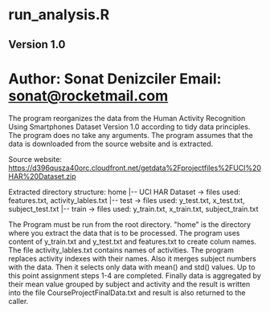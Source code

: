 # run_analysis.R

## Version 1.0

Author: Sonat Denizciler
Email: sonat@rocketmail.com
================================================================================================================================
The program reorganizes the data from the Human Activity Recognition Using Smartphones Dataset Version 1.0 according to tidy data principles. The program does no take any arguments. The program assumes that the data is downloaded from the source website and is extracted.
 
Source website: 
   https://d396qusza40orc.cloudfront.net/getdata%2Fprojectfiles%2FUCI%20HAR%20Dataset.zip

 Extracted directory structure:
 home
 |-- UCI HAR Dataset -> files used: features.txt, activity_lables.txt
    |-- test -> files used: y_test.txt, x_test.txt, subject_test.txt
    |-- train -> files used: y_train.txt, x_train.txt, subject_train.txt
 
The Program must be run from the root directory. "home" is the directory where you extract the data that is to be processed. The program uses content of y_train.txt and y_test.txt and features.txt to create colum names. The file activity_lables.txt contains names of activities. The program replaces activity indexes with their names. Also it merges subject numbers with the data. Then it selects only data with mean() and std() values. Up to this point assignment steps 1-4 are completed. Finally data is aggregated by their mean value grouped by subject and activity and the result is written into the file CourseProjectFinalData.txt and result is also returned to the caller.
